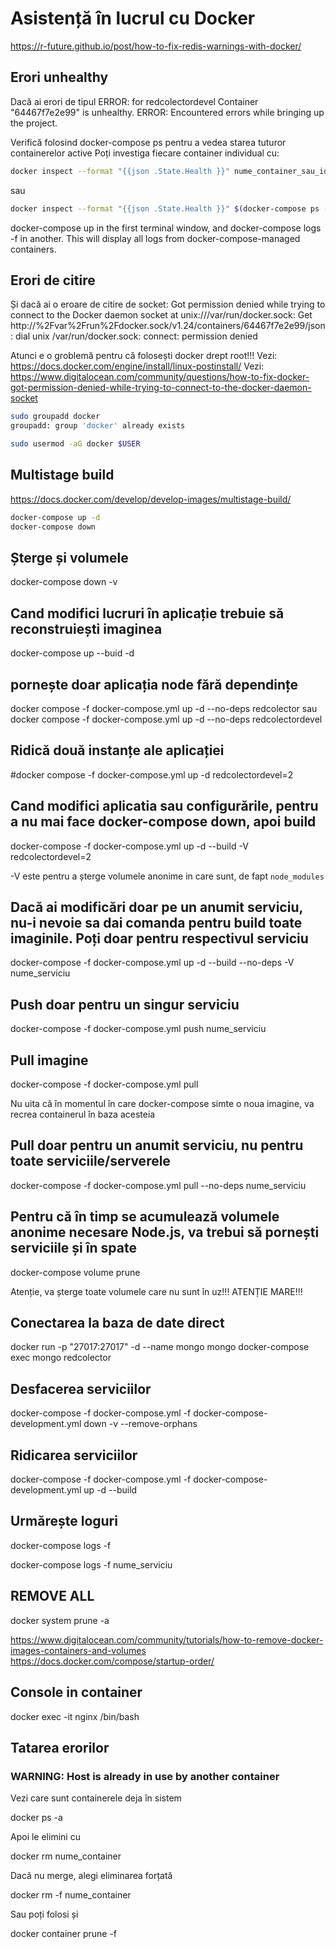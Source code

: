 # Asistență în lucrul cu Docker

https://r-future.github.io/post/how-to-fix-redis-warnings-with-docker/


## Erori unhealthy

Dacă ai erori de tipul
ERROR: for redcolectordevel  Container "64467f7e2e99" is unhealthy.
ERROR: Encountered errors while bringing up the project.

Verifică folosind docker-compose ps pentru a vedea starea tuturor containerelor active
Poți investiga fiecare container individual cu:

```bash
docker inspect --format "{{json .State.Health }}" nume_container_sau_id  | jq
```

sau

```bash
docker inspect --format "{{json .State.Health }}" $(docker-compose ps -q) | jq
```

docker-compose up in the first terminal window, and docker-compose logs -f in another. This will display all logs from docker-compose-managed containers.


## Erori de citire

Și dacă ai o eroare de citire de socket:
Got permission denied while trying to connect to the Docker daemon socket at unix:///var/run/docker.sock: Get http://%2Fvar%2Frun%2Fdocker.sock/v1.24/containers/64467f7e2e99/json: dial unix /var/run/docker.sock: connect: permission denied

Atunci e o groblemă pentru că folosești docker drept root!!!
Vezi: https://docs.docker.com/engine/install/linux-postinstall/
Vezi: https://www.digitalocean.com/community/questions/how-to-fix-docker-got-permission-denied-while-trying-to-connect-to-the-docker-daemon-socket

```bash
sudo groupadd docker
groupadd: group 'docker' already exists

sudo usermod -aG docker $USER
```

## Multistage build

https://docs.docker.com/develop/develop-images/multistage-build/

```bash
docker-compose up -d
docker-compose down
```

## Șterge și volumele
docker-compose down -v

## Cand modifici lucruri în aplicație trebuie să reconstruiești imaginea
docker-compose up --buid -d

## pornește doar aplicația node fără dependințe

docker compose -f docker-compose.yml up -d --no-deps redcolector
sau
docker compose -f docker-compose.yml up -d --no-deps redcolectordevel

## Ridică două instanțe ale aplicației

#docker compose -f docker-compose.yml up -d redcolectordevel=2

## Cand modifici aplicatia sau configurările, pentru a nu mai face docker-compose down, apoi build

docker-compose -f docker-compose.yml up -d --build -V redcolectordevel=2

-V este pentru a șterge volumele anonime in care sunt, de fapt `node_modules`

## Dacă ai modificări doar pe un anumit serviciu, nu-i nevoie sa dai comanda pentru build toate imaginile. Poți doar pentru respectivul serviciu

docker-compose -f docker-compose.yml up -d --build --no-deps -V nume_serviciu

## Push doar pentru un singur serviciu

docker-compose -f docker-compose.yml push nume_serviciu

## Pull imagine

docker-compose -f docker-compose.yml pull

Nu uita că în momentul în care docker-compose simte o noua imagine, va recrea containerul în baza acesteia

## Pull doar pentru un anumit serviciu, nu pentru toate serviciile/serverele

docker-compose -f docker-compose.yml pull --no-deps nume_serviciu

## Pentru că în timp se acumulează volumele anonime necesare Node.js, va trebui să pornești serviciile și în spate

docker-compose volume prune 

Atenție, va șterge toate volumele care nu sunt în uz!!! ATENȚIE MARE!!!

## Conectarea la baza de date direct

docker run -p "27017:27017" -d --name mongo mongo
docker-compose exec mongo redcolector

## Desfacerea serviciilor

docker-compose -f docker-compose.yml -f docker-compose-development.yml down -v --remove-orphans

## Ridicarea serviciilor

docker-compose -f docker-compose.yml -f docker-compose-development.yml up -d --build

## Urmărește loguri

docker-compose logs -f

docker-compose logs -f nume_serviciu

## REMOVE ALL

docker system prune -a

https://www.digitalocean.com/community/tutorials/how-to-remove-docker-images-containers-and-volumes
https://docs.docker.com/compose/startup-order/

## Console in container

docker exec -it nginx /bin/bash

## Tatarea erorilor

### WARNING: Host is already in use by another container

Vezi care sunt containerele deja în sistem

docker ps -a

Apoi le elimini cu

docker rm nume_container

Dacă nu merge, alegi eliminarea forțată 

docker rm -f nume_container

Sau poți folosi și 

docker container prune -f